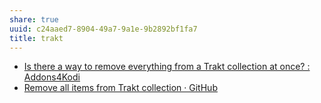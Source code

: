 ```yaml
---
share: true
uuid: c24aaed7-8904-49a7-9a1e-9b2892bf1fa7
title: trakt
---
```

* [Is there a way to remove everything from a Trakt collection at once? : Addons4Kodi](https://old.reddit.com/r/Addons4Kodi/comments/gov6ii/is_there_a_way_to_remove_everything_from_a_trakt/)
* [Remove all items from Trakt collection · GitHub](https://gist.github.com/alok-mishra/405963a24599b16280f9a535da89133b)
